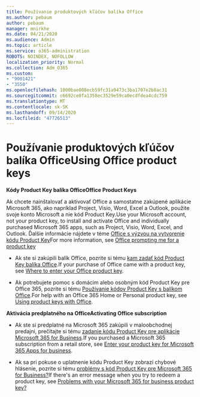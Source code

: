 ```yaml
---
title: Používanie produktových kľúčov balíka Office
ms.author: pebaum
author: pebaum
manager: mnirkhe
ms.date: 04/21/2020
ms.audience: Admin
ms.topic: article
ms.service: o365-administration
ROBOTS: NOINDEX, NOFOLLOW
localization_priority: Normal
ms.collection: Adm_O365
ms.custom:
- "9001421"
- "3550"
ms.openlocfilehash: 1000bae008ecb59fc31a9473c3ba1707e2b8ac31
ms.sourcegitcommit: c6692ce0fa1358ec3529e59ca0ecdfdea4cdc759
ms.translationtype: MT
ms.contentlocale: sk-SK
ms.lasthandoff: 09/14/2020
ms.locfileid: "47726513"
---
```

# <a name="using-office-product-keys"></a><span data-ttu-id="feac0-102">Používanie produktových kľúčov balíka Office</span><span class="sxs-lookup"><span data-stu-id="feac0-102">Using Office product keys</span></span>

<span data-ttu-id="feac0-103">**Kódy Product Key balíka Office**</span><span class="sxs-lookup"><span data-stu-id="feac0-103">**Office Product Keys**</span></span>

<span data-ttu-id="feac0-104">Ak chcete nainštalovať a aktivovať Office a samostatne zakúpené aplikácie Microsoft 365, ako napríklad Project, Visio, Word, Excel a Outlook, použite svoje konto Microsoft a nie kód Product Key.</span><span class="sxs-lookup"><span data-stu-id="feac0-104">Use your Microsoft account, not your product key, to install and activate Office and individually purchased Microsoft 365 apps, such as Project, Visio, Word, Excel, and Outlook.</span></span> <span data-ttu-id="feac0-105">Ďalšie informácie nájdete v téme [Office s výzvou na vytvorenie kódu Product Key](https://support.office.com/article/12a5763a-d45c-4685-8c95-a44500213759?ui=en-US&rs=en-US&ad=US#bkmk_promptforpkey)</span><span class="sxs-lookup"><span data-stu-id="feac0-105">For more information, see [Office prompting me for a product key](https://support.office.com/article/12a5763a-d45c-4685-8c95-a44500213759?ui=en-US&rs=en-US&ad=US#bkmk_promptforpkey)</span></span>

- <span data-ttu-id="feac0-106">Ak ste si zakúpili balík Office, pozrite si tému [kam zadať kód Product Key balíka Office](https://support.office.com/article/Where-to-enter-your-Office-product-key-0a82e5ae-739e-4b92-a6f4-2ec780c185db).</span><span class="sxs-lookup"><span data-stu-id="feac0-106">If your purchase of Office came with a product key, see [Where to enter your Office product key](https://support.office.com/article/Where-to-enter-your-Office-product-key-0a82e5ae-739e-4b92-a6f4-2ec780c185db).</span></span>

- <span data-ttu-id="feac0-107">Ak potrebujete pomoc s domácim alebo osobným kód Product Key pre Office 365, pozrite si tému [Používanie kódov Product Key s balíkom Office](https://support.office.com/article/using-product-keys-with-office-12a5763a-d45c-4685-8c95-a44500213759).</span><span class="sxs-lookup"><span data-stu-id="feac0-107">For help with an Office 365 Home or Personal product key, see [Using product keys with Office](https://support.office.com/article/using-product-keys-with-office-12a5763a-d45c-4685-8c95-a44500213759).</span></span>

<span data-ttu-id="feac0-108">**Aktivácia predplatného na Office**</span><span class="sxs-lookup"><span data-stu-id="feac0-108">**Activating Office subscription**</span></span> 

- <span data-ttu-id="feac0-109">Ak ste si predplatné na Microsoft 365 zakúpili v maloobchodnej predajni, prečítajte si tému [zadanie kódu Product Key pre aplikácie Microsoft 365 for Business](https://docs.microsoft.com/microsoft-365/commerce/enter-your-product-key).</span><span class="sxs-lookup"><span data-stu-id="feac0-109">If you purchased a Microsoft 365 subscription from a retail store, see [Enter your product key for Microsoft 365 Apps for business](https://docs.microsoft.com/microsoft-365/commerce/enter-your-product-key).</span></span>

- <span data-ttu-id="feac0-110">Ak sa pri pokuse o uplatnenie kódu Product Key zobrazí chybové hlásenie, pozrite si tému [problémy s kód Product Key pre Microsoft 365 for Business?](https://docs.microsoft.com/microsoft-365/commerce/product-key-errors-and-solutions)</span><span class="sxs-lookup"><span data-stu-id="feac0-110">If there's an error message when you try to redeem a product key, see [Problems with your Microsoft 365 for business product key?](https://docs.microsoft.com/microsoft-365/commerce/product-key-errors-and-solutions)</span></span>
